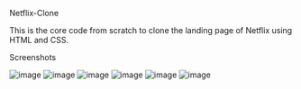Netflix-Clone
 
This is the core code from scratch to clone the landing page of Netflix using HTML and CSS.

Screenshots

![image](https://github.com/user-attachments/assets/d779e83a-28c6-460c-b440-13d8a62a00f5)
![image](https://github.com/user-attachments/assets/4c6eff9e-2eac-45ae-b539-7a6ed939a41e)
![image](https://github.com/user-attachments/assets/e71e3e79-eb14-4e69-88ba-c2704c3c0f5b)
![image](https://github.com/user-attachments/assets/c0860884-c9b5-4142-89dd-917eefafdfe2)
![image](https://github.com/user-attachments/assets/ec45aba0-8b35-431a-bacf-f3ebccd55e2f)
![image](https://github.com/user-attachments/assets/20a2d7d7-d06d-4483-87bc-0e39c9c5ae50)





